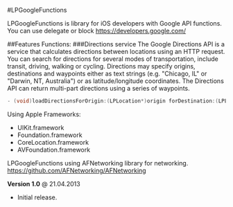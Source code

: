 #LPGoogleFunctions

LPGoogleFunctions is library for iOS developers with Google API functions. You can use delegate or block
https://developers.google.com/

##Features
Functions:
###Directions service
The Google Directions API is a service that calculates directions between locations using an HTTP request. You can search for directions for several modes of transportation, include transit, driving, walking or cycling. Directions may specify origins, destinations and waypoints either as text strings (e.g. "Chicago, IL" or "Darwin, NT, Australia") or as latitude/longitude coordinates. The Directions API can return multi-part directions using a series of waypoints.
```objective-c
- (void)loadDirectionsForOrigin:(LPLocation*)origin forDestination:(LPLocation*)destination directionsTravelMode:(LPGoogleDirectionsTravelMode)travelMode directionsAvoidTolls:(LPGoogleDirectionsAvoid)avoid directionsUnit:(LPGoogleDirectionsUnit)unit directionsAlternatives:(BOOL)alternatives departure_time:(NSDate*)departure_time arrival_time:(NSDate*)arrival_time waypoints:(NSArray*)waypoints successfulBlock:(void (^)(LPDirections* directions))successful failureBlock:(void (^)(LPGoogleStatus status))failure;
```

Using Apple Frameworks:

* UIKit.framework
* Foundation.framework
* CoreLocation.framework
* AVFoundation.framework

LPGoogleFunctions using AFNetworking library for networking. https://github.com/AFNetworking/AFNetworking

**Version 1.0** @ 21.04.2013

- Initial release.